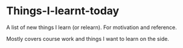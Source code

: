 # Things-I-learnt-today
A list of new things I learn (or relearn). For motivation and reference.

Mostly covers course work and things I want to learn on the side.


